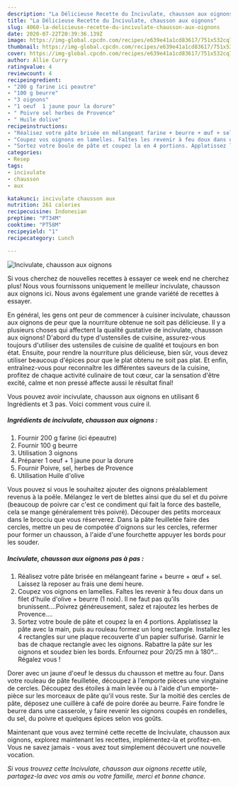 ```yaml
---
description: "La Délicieuse Recette du Incivulate, chausson aux oignons"
title: "La Délicieuse Recette du Incivulate, chausson aux oignons"
slug: 4060-la-delicieuse-recette-du-incivulate-chausson-aux-oignons
date: 2020-07-22T20:39:36.139Z
image: https://img-global.cpcdn.com/recipes/e639e41a1cd83617/751x532cq70/incivulate-chausson-aux-oignons-photo-principale-de-la-recette.jpg
thumbnail: https://img-global.cpcdn.com/recipes/e639e41a1cd83617/751x532cq70/incivulate-chausson-aux-oignons-photo-principale-de-la-recette.jpg
cover: https://img-global.cpcdn.com/recipes/e639e41a1cd83617/751x532cq70/incivulate-chausson-aux-oignons-photo-principale-de-la-recette.jpg
author: Allie Curry
ratingvalue: 4
reviewcount: 4
recipeingredient:
- "200 g farine ici peautre"
- "100 g beurre"
- "3 oignons"
- "1 oeuf  1 jaune pour la dorure"
- " Poivre sel herbes de Provence"
- " Huile dolive"
recipeinstructions:
- "Réalisez votre pâte brisée en mélangeant farine + beurre + œuf + sel. Laissez là reposer au frais une demi heure."
- "Coupez vos oignons en lamelles. Faîtes les revenir à feu doux dans un filet d&#39;huile d&#39;olive + beurre (1 noix). Il ne faut pas qu&#39;ils brunissent....Poivrez généreusement, salez et rajoutez les herbes de Provence...."
- "Sortez votre boule de pâte et coupez la en 4 portions. Applatissez la pâte avec la main, puis au rouleau formez un long rectangle. Installez les 4 rectangles sur une plaque recouverte d&#39;un papier sulfurisé. Garnir le bas de chaque rectangle avec les oignons. Rabattre la pâte sur les oignons et soudez bien les bords. Enfournez pour 20/25 mn à 180°... Régalez vous !"
categories:
- Resep
tags:
- incivulate
- chausson
- aux

katakunci: incivulate chausson aux 
nutrition: 261 calories
recipecuisine: Indonesian
preptime: "PT34M"
cooktime: "PT58M"
recipeyield: "1"
recipecategory: Lunch

---
```



![Incivulate, chausson aux oignons](https://img-global.cpcdn.com/recipes/e639e41a1cd83617/751x532cq70/incivulate-chausson-aux-oignons-photo-principale-de-la-recette.jpg)

Si vous cherchez de nouvelles recettes à essayer ce week end ne cherchez plus! Nous vous fournissons uniquement le meilleur incivulate, chausson aux oignons ici. Nous avons également une grande variété de recettes à essayer.

En général, les gens ont peur de commencer à cuisiner incivulate, chausson aux oignons de peur que la nourriture obtenue ne soit pas délicieuse. Il y a plusieurs choses qui affectent la qualité gustative de incivulate, chausson aux oignons! D'abord du type d'ustensiles de cuisine, assurez-vous toujours d'utiliser des ustensiles de cuisine de qualité et toujours en bon état. Ensuite, pour rendre la nourriture plus délicieuse, bien sûr, vous devez utiliser beaucoup d'épices pour que le plat obtenu ne soit pas plat. Et enfin, entraînez-vous pour reconnaître les différentes saveurs de la cuisine, profitez de chaque activité culinaire de tout cœur, car la sensation d'être excité, calme et non pressé affecte aussi le résultat final!

<!--inarticleads1-->

Vous pouvez avoir incivulate, chausson aux oignons en utilisant 6 Ingrédients et 3 pas. Voici comment vous cuire il.

##### Ingrédients de incivulate, chausson aux oignons :

1. Fournir 200 g farine (ici épeautre)
1. Fournir 100 g beurre
1. Utilisation 3 oignons
1. Préparer 1 oeuf + 1 jaune pour la dorure
1. Fournir  Poivre, sel, herbes de Provence
1. Utilisation  Huile d&#39;olive


Vous pouvez si vous le souhaitez ajouter des oignons préalablement revenus à la poêle. Mélangez le vert de blettes ainsi que du sel et du poivre (beaucoup de poivre car c&#39;est ce condiment qui fait la force des bastelle, cela se mange généralement très poivré). Découper des petits morceaux dans le brocciu que vous réserverez. Dans la pâte feuilletée faire des cercles, mettre un peu de compotée d&#39;oignons sur les cercles, refermer pour former un chausson, à l&#39;aide d&#39;une fourchette appuyer les bords pour les souder. 

<!--inarticleads2-->

##### Incivulate, chausson aux oignons pas à pas :

1. Réalisez votre pâte brisée en mélangeant farine + beurre + œuf + sel. Laissez là reposer au frais une demi heure.
1. Coupez vos oignons en lamelles. Faîtes les revenir à feu doux dans un filet d&#39;huile d&#39;olive + beurre (1 noix). Il ne faut pas qu&#39;ils brunissent....Poivrez généreusement, salez et rajoutez les herbes de Provence....
1. Sortez votre boule de pâte et coupez la en 4 portions. Applatissez la pâte avec la main, puis au rouleau formez un long rectangle. Installez les 4 rectangles sur une plaque recouverte d&#39;un papier sulfurisé. Garnir le bas de chaque rectangle avec les oignons. Rabattre la pâte sur les oignons et soudez bien les bords. Enfournez pour 20/25 mn à 180°... Régalez vous !


Dorer avec un jaune d&#39;oeuf le dessus du chausson et mettre au four. Dans votre rouleau de pâte feuilletée, découpez à l&#39;emporte pièces une vingtaine de cercles. Découpez des étoiles à main levée ou à l&#39;aide d&#39;un emporte-pièce sur les morceaux de pâte qu&#39;il vous reste. Sur la moitié des cercles de pâte, déposez une cuillère à café de poire dorée au beurre. Faire fondre le beurre dans une casserole, y faire revenir les oignons coupés en rondelles, du sel, du poivre et quelques épices selon vos goûts. 

<!--inarticleads1-->

<p>
Maintenant que vous avez terminé cette recette de Incivulate, chausson aux oignons, explorez maintenant les recettes, implémentez-la et profitez-en. Vous ne savez jamais - vous avez tout simplement découvert une nouvelle vocation.
</p>

<p>
<i>Si vous trouvez cette Incivulate, chausson aux oignons recette utile, partagez-la avec vos amis ou votre famille, merci et bonne chance.</i>
</p>
